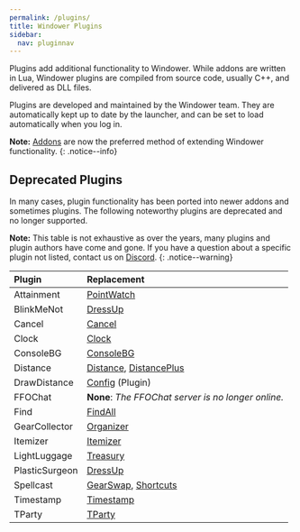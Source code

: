 ```yaml
---
permalink: /plugins/
title: Windower Plugins
sidebar:
  nav: pluginnav
---
```


Plugins add additional functionality to Windower. While addons are written in Lua, Windower plugins are compiled from source code, usually C++, and delivered as DLL files.

Plugins are developed and maintained by the Windower team. They are automatically kept up to date by the launcher, and can be set to load automatically when you log in.

**Note:** [Addons](../addons/) are now the preferred method of extending Windower functionality. 
{: .notice--info}

## Deprecated Plugins

In many cases, plugin functionality has been ported into newer addons and sometimes plugins.
The following noteworthy plugins are deprecated and no longer supported. 

**Note:** This table is not exhaustive as over the years, many plugins and plugin authors have come and gone. If you have a question about a specific plugin not listed, contact us on [Discord](https://discord.gg/v6pk6uy).
{: .notice--warning}

| Plugin | Replacement |
|:---|:---|
| Attainment | [PointWatch](../addons/pointwatch/) |
| BlinkMeNot | [DressUp](../addons/dressup/) |
| Cancel | [Cancel](../addons/cancel/) |
| Clock | [Clock](../addons/clock/) |
| ConsoleBG | [ConsoleBG](../addons/consolebg/) |
| Distance | [Distance](../addons/distance/), [DistancePlus](../addons/distanceplus/) |
| DrawDistance | [Config](config/) (Plugin) |
| FFOChat | **None**: *The FFOChat server is no longer online.* |
| Find | [FindAll](../addons/findall/) |
| GearCollector | [Organizer](../addons/organizer/)
| Itemizer | [Itemizer](../addons/itemizer/) |
| LightLuggage | [Treasury](../addons/treasury/) |
| PlasticSurgeon | [DressUp](../addons/dressup/) |
| Spellcast | [GearSwap](../addons/gearswap/), [Shortcuts](../addons/shortcuts/) |
| Timestamp | [Timestamp](../addons/timestamp/) |
| TParty | [TParty](../addons/tparty/) |
